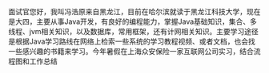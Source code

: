 面试官您好，我叫冯浩原来自黑龙江，目前在哈尔滨就读于黑龙江科技大学，现在是大四，主要从事Java开发，有良好的编程能力，掌握Java基础知识，集合、多线程、jvm相关知识，以及数据库，常用框架，还有计网相关知识。主要学习途径是根据Java学习路线在网络上检索一些系统的学习教程视频、或者文档，也会找一些感兴趣的书籍来学习。今年暑假在上海众安保险一家互联网公司实习，结合流程图和工作总结
